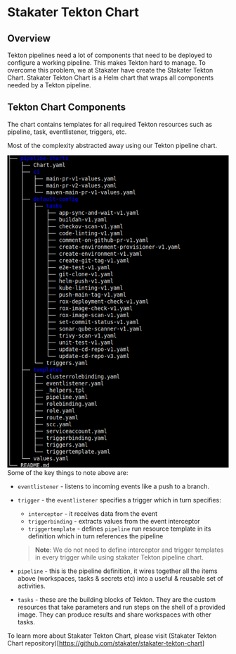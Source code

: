 # Stakater Tekton Chart

## Overview
Tekton pipelines need a lot of components that need to be deployed to configure a working pipeline. This makes Tekton hard to manage. 
To overcome this problem, we at Stakater have create the Stakater Tekton Chart. 
Stakater Tekton Chart is a Helm chart that wraps all components needed by a Tekton pipeline.

## Tekton Chart Components
The chart contains templates for all required Tekton resources such as pipeline, task, eventlistener, triggers, etc.

Most of the complexity abstracted away using our Tekton pipeline chart.

![chart-structure.png](./images/pipeline-charts-structure.png)
Some of the key things to note above are:

* `eventlistener` -  listens to incoming events like a push to a branch.
* `trigger` - the `eventlistener` specifies a trigger which in turn specifies:
    * `interceptor` - it receives data from the event
    * `triggerbinding` - extracts values from the event interceptor
    * `triggertemplate` - defines `pipeline` run resource template in its definition which in turn references the pipeline

  > **Note**: We do not need to define interceptor and trigger templates in every trigger while using stakater Tekton pipeline chart.

* `pipeline` -  this is the pipeline definition, it wires together all the items above (workspaces, tasks & secrets etc) into a useful & reusable set of activities.
* `tasks` - these are the building blocks of Tekton. They are the custom resources that take parameters and run steps on the shell of a provided image. They can produce results and share workspaces with other tasks.

To learn more about Stakater Tekton Chart, please visit (Stakater Tekton Chart repository)[https://github.com/stakater/stakater-tekton-chart]